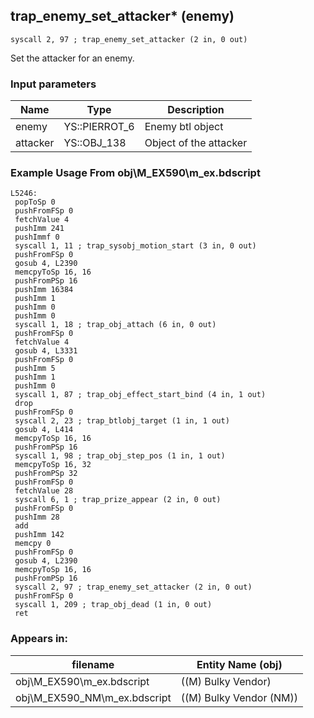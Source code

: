 ## trap_enemy_set_attacker* (enemy)

`syscall 2, 97 ; trap_enemy_set_attacker (2 in, 0 out)`

Set the attacker for an enemy.

### Input parameters
| Name | Type | Description
|------|------|------------
| enemy   | YS::PIERROT_6   | Enemy btl object
| attacker   | YS::OBJ_138   | Object of the attacker


### Example Usage From obj\M_EX590\m_ex.bdscript
```plaintext
L5246:
 popToSp 0
 pushFromFSp 0
 fetchValue 4
 pushImm 241
 pushImmf 0
 syscall 1, 11 ; trap_sysobj_motion_start (3 in, 0 out)
 pushFromFSp 0
 gosub 4, L2390
 memcpyToSp 16, 16
 pushFromPSp 16
 pushImm 16384
 pushImm 1
 pushImm 0
 pushImm 0
 syscall 1, 18 ; trap_obj_attach (6 in, 0 out)
 pushFromFSp 0
 fetchValue 4
 gosub 4, L3331
 pushFromFSp 0
 pushImm 5
 pushImm 1
 pushImm 0
 syscall 1, 87 ; trap_obj_effect_start_bind (4 in, 1 out)
 drop 
 pushFromFSp 0
 syscall 2, 23 ; trap_btlobj_target (1 in, 1 out)
 gosub 4, L414
 memcpyToSp 16, 16
 pushFromPSp 16
 syscall 1, 98 ; trap_obj_step_pos (1 in, 1 out)
 memcpyToSp 16, 32
 pushFromPSp 32
 pushFromFSp 0
 fetchValue 28
 syscall 6, 1 ; trap_prize_appear (2 in, 0 out)
 pushFromFSp 0
 pushImm 28
 add 
 pushImm 142
 memcpy 0
 pushFromFSp 0
 gosub 4, L2390
 memcpyToSp 16, 16
 pushFromPSp 16
 syscall 2, 97 ; trap_enemy_set_attacker (2 in, 0 out)
 pushFromFSp 0
 syscall 1, 209 ; trap_obj_dead (1 in, 0 out)
 ret
```


### Appears in:
| filename | Entity Name (obj)
|----------|-------------
| obj\M_EX590\m_ex.bdscript       | ((M) Bulky Vendor)          
| obj\M_EX590_NM\m_ex.bdscript       | ((M) Bulky Vendor (NM))          



